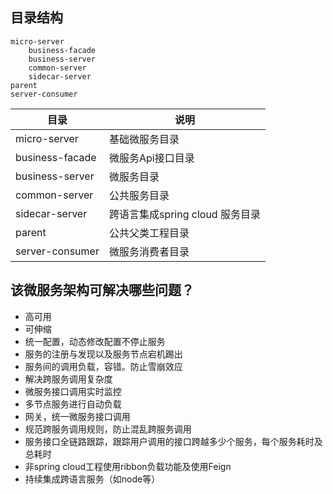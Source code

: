 目录结构
---
```
micro-server
    business-facade
    business-server
    common-server
    sidecar-server
parent
server-consumer
```
| 目录       | 说明           |
| ------------- |-------------|
| micro-server | 基础微服务目录 |
| business-facade| 微服务Api接口目录 |
| business-server| 微服务目录 |
| common-server  | 公共服务目录 |
| sidecar-server | 跨语言集成spring cloud 服务目录|
| parent         | 公共父类工程目录 |
| server-consumer| 微服务消费者目录 |

该微服务架构可解决哪些问题？
---
- 高可用
- 可伸缩
- 统一配置，动态修改配置不停止服务
- 服务的注册与发现以及服务节点宕机踢出
- 服务间的调用负载，容错。防止雪崩效应
- 解决跨服务调用复杂度
- 微服务接口调用实时监控
- 多节点服务进行自动负载
- 网关，统一微服务接口调用
- 规范跨服务调用规则，防止混乱跨服务调用
- 服务接口全链路跟踪，跟踪用户调用的接口跨越多少个服务，每个服务耗时及总耗时
- 非spring cloud工程使用ribbon负载功能及使用Feign
- 持续集成跨语言服务（如node等）